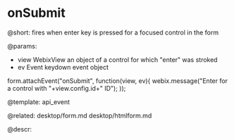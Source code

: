onSubmit
==============================
@short: fires when enter key is pressed for a focused control in the form

@params: 

- view		WebixView	an object of a control for which "enter" was stroked
- ev		Event		keydown event object

form.attachEvent("onSubmit", function(view, ev){
    webix.message("Enter for a control with "+view.config.id+" ID");
));

@template:	api_event

@related: 
	desktop/form.md
    desktop/htmlform.md

@descr: